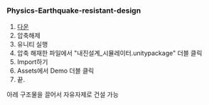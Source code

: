 ### Physics-Earthquake-resistant-design

1. [다운]()
2. 압축해제
3. 유니티 실행
4. 압축 해재한 파일에서 "내진설계_시뮬레이터.unitypackage" 더블 클릭
5. Import하기
6. Assets에서 Demo 더블 클릭
7. 끝.

아레 구조물을 끌어서 자유자제로 건설 가능
